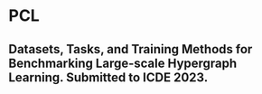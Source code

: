 # PCL

## Datasets, Tasks, and Training Methods for Benchmarking Large-scale Hypergraph Learning. Submitted to ICDE 2023. 

